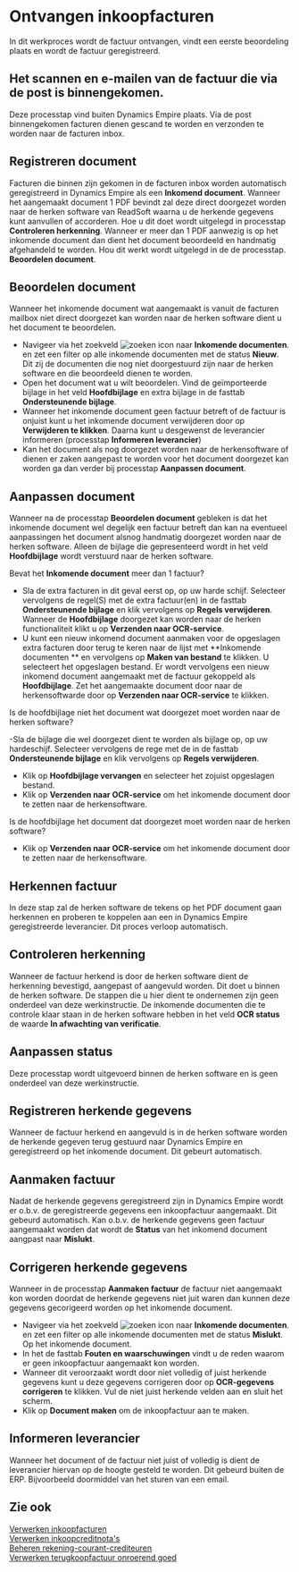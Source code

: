# Ontvangen inkoopfacturen

In dit werkproces wordt de factuur ontvangen, vindt een eerste beoordeling plaats en wordt de factuur geregistreerd.

## Het scannen en e-mailen van de factuur die via de post is binnengekomen.
Deze processtap vind buiten Dynamics Empire plaats. Via de post binnengekomen facturen dienen gescand te worden en verzonden te worden naar de facturen inbox. 

## Registreren document
Facturen die binnen zijn gekomen in de facturen inbox worden automatisch geregistreerd in Dynamics Empire als een **Inkomend document**. 
Wanneer het aangemaakt document 1 PDF bevindt zal deze direct doorgezet worden naar de herken software van ReadSoft waarna u de herkende gegevens kunt aanvullen of accorderen. Hoe u dit doet wordt uitgelegd in processtap **Controleren herkenning**. 
Wanneer er meer dan 1 PDF aanwezig is op het inkomende document dan dient het document beoordeeld en handmatig afgehandeld te worden. Hou dit werkt wordt uitgelegd in de de processtap. **Beoordelen document**. 

## Beoordelen document
Wanneer het inkomende document wat aangemaakt is vanuit de facturen mailbox niet direct doorgezet kan worden naar de herken software dient u het document te beoordelen. 

 - Navigeer via het zoekveld ![zoeken icon](/assets/images/zoeken.png "zoeken icon") naar **Inkomende documenten**. en zet een filter op alle inkomende documenten met de status **Nieuw**. Dit zij de documenten die nog niet doorgestuurd zijn naar de herken software en die beoordeeld dienen te worden. 
 - Open het document wat u wilt beoordelen. Vind de geïmporteerde bijlage in het veld **Hoofdbijlage** en extra bijlage in de fasttab **Ondersteunende bijlage**. 
- Wanneer het inkomende document geen factuur betreft of de factuur is onjuist kunt u het inkomende document verwijderen door op **Verwijderen te klikken**. Daarna kunt u desgewenst de leverancier informeren  (processtap **Informeren leverancier**)
- Kan het document als nog doorgezet worden naar de herkensoftware of dienen er zaken aangepast te worden voor het document doorgezet kan worden ga dan verder bij processtap **Aanpassen document**. 

## Aanpassen document
Wanneer na de processtap **Beoordelen document** gebleken is dat het inkomende document wel degelijk een factuur betreft dan kan na eventueel aanpassingen het document alsnog handmatig doorgezet worden naar de herken software. Alleen de bijlage die gepresenteerd wordt in het veld **Hoofdbijlage** wordt verstuurd naar de herken software. 

Bevat het **Inkomende document** meer dan 1 factuur? 
- Sla de extra facturen in dit geval eerst op, op uw harde schijf. Selecteer vervolgens de regel(S) met de extra factuur(en) in de fasttab **Ondersteunende bijlage** en klik vervolgens op **Regels verwijderen**. Wanneer de **Hoofdbijlage** doorgezet kan worden naar de herken functionaliteit klikt u op **Verzenden naar OCR-service**.
- U kunt een nieuw inkomend document aanmaken voor de opgeslagen extra facturen door terug te keren naar de lijst met **Inkomende documenten ** en vervolgens op **Maken van bestand** te klikken. U selecteert het opgeslagen bestand. Er wordt vervolgens een nieuw inkomend document aangemaakt met de factuur gekoppeld als **Hoofdbijlage**.  Zet het aangemaakte document door naar de herkensoftwarde door op **Verzenden naar OCR-service** te klikken. 

Is de hoofdbijlage niet het document wat doorgezet moet worden naar de herken software? 

-Sla de bijlage die wel doorgezet dient te worden als bijlage op, op uw hardeschijf. Selecteer vervolgens de rege met de  in de fasttab **Ondersteunende bijlage** en klik vervolgens op **Regels verwijderen**.
- Klik op **Hoofdbijlage vervangen** en selecteer het zojuist opgeslagen bestand. 
- Klik op **Verzenden naar OCR-service** om het inkomende document door te zetten naar de herkensoftware. 

Is de hoofdbijlage het document dat doorgezet moet worden naar de herken software? 

- Klik op **Verzenden naar OCR-service** om het inkomende document door te zetten naar de herkensoftware. 

## Herkennen factuur

In deze stap zal de herken software de tekens op het PDF document gaan herkennen en proberen te koppelen aan een in Dynamics Empire geregistreerde leverancier. Dit proces verloop automatisch. 

## Controleren herkenning

Wanneer de factuur herkend is door de herken software dient de herkenning bevestigd, aangepast of aangevuld worden. Dit doet u binnen de herken software. De stappen die u hier dient te ondernemen zijn geen onderdeel van deze werkinstructie. De inkomende documenten die te controle klaar staan in de herken software hebben in het veld **OCR status** de waarde **In afwachting van verificatie**. 

## Aanpassen status
Deze processtap wordt uitgevoerd binnen de herken software en is geen onderdeel van deze werkinstructie.

## Registreren herkende gegevens

Wanneer de factuur herkend en aangevuld is in de herken software worden de herkende gegeven terug gestuurd naar Dynamics Empire en geregistreerd op het inkomende document. Dit gebeurt automatisch. 

## Aanmaken factuur
Nadat de herkende gegevens geregistreerd zijn in Dynamics Empire wordt er o.b.v. de geregistreerde gegevens een inkoopfactuur aangemaakt. Dit gebeurd automatisch. Kan o.b.v. de herkende gegevens geen factuur aangemaakt worden dat wordt de **Status** van het inkomend document aangpast naar **Mislukt**. 

## Corrigeren herkende gegevens

Wanneer in de processtap **Aanmaken factuur** de factuur niet aangemaakt kon worden doordat de herkende gegevens niet juit waren dan kunnen deze gegevens gecorigeerd worden op het inkomende document. 

 - Navigeer via het zoekveld ![zoeken icon](/assets/images/zoeken.png "zoeken icon") naar **Inkomende documenten**. en zet een filter op alle inkomende documenten met de status **Mislukt**. Op het inkomende document. 
 - In het de fasttab **Fouten en waarschuwingen** vindt u de reden waarom er geen inkoopfactuur aangemaakt kon worden. 
 - Wanneer dit veroorzaakt wordt door niet volledig of juist herkende gegevens kunt u deze gegevens corrigeren door op **OCR-gegevens corrigeren** te klikken. Vul de niet juist herkende velden aan en sluit het scherm. 
 - Klik op **Document maken** om de inkoopfactuur aan te maken. 

## Informeren leverancier
Wanneer het document of de factuur niet juist of volledig is dient de leverancier hiervan op de hoogte gesteld te worden. Dit gebeurd buiten de ERP. Bijvoorbeeld doormiddel van het sturen van een email. 



## Zie ook

[Verwerken inkoopfacturen](../verwerken-inkoopfacturen/)  
[Verwerken inkoopcreditnota's](../verwerken-inkoopcreditnotas/)  
[Beheren rekening-courant-crediteuren](../beheren-rekening-courant-crediteuren/)  
[Verwerken terugkoopfactuur onroerend goed](../verwerken-terugkoopfactuur-onroerend-goed/)
